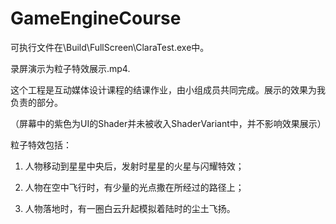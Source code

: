 # GameEngineCourse

可执行文件在\Build\FullScreen\ClaraTest.exe中。

录屏演示为粒子特效展示.mp4.

这个工程是互动媒体设计课程的结课作业，由小组成员共同完成。展示的效果为我负责的部分。

（屏幕中的紫色为UI的Shader并未被收入ShaderVariant中，并不影响效果展示）

粒子特效包括：

1. 人物移动到星星中央后，发射时星星的火星与闪耀特效；

2. 人物在空中飞行时，有少量的光点撒在所经过的路径上；

3. 人物落地时，有一圈白云升起模拟着陆时的尘土飞扬。

